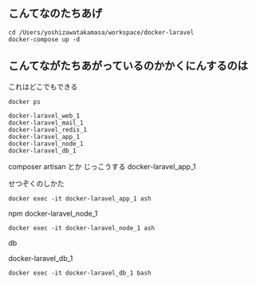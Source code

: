 ## こんてなのたちあげ
```
cd /Users/yoshizawatakamasa/workspace/docker-laravel
docker-compose up -d
```

## こんてながたちあがっているのかかくにんするのは

これはどこでもできる
```
docker ps
```


```
docker-laravel_web_1
docker-laravel_mail_1
docker-laravel_redis_1
docker-laravel_app_1
docker-laravel_node_1
docker-laravel_db_1
```

composer artisan とか じっこうする
docker-laravel_app_1

せつぞくのしかた
```
docker exec -it docker-laravel_app_1 ash
```

npm
docker-laravel_node_1
```
docker exec -it docker-laravel_node_1 ash
```
db

docker-laravel_db_1

```
docker exec -it docker-laravel_db_1 bash
```

